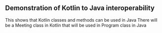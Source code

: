 ## Demonstration of Kotlin to Java interoperability

This shows that Kotlin classes and methods can be used in Java
There will be a Meeting class in Kotlin that will be used in Program class in Java